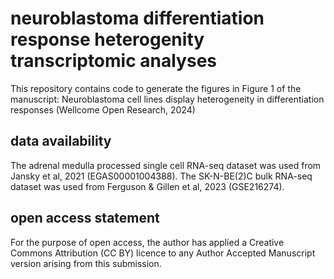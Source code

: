 # neuroblastoma differentiation response heterogenity transcriptomic analyses

This repository contains code to generate the figures in Figure 1 of the manuscript: Neuroblastoma cell lines display heterogeneity in differentiation responses (Wellcome Open Research, 2024)

## data availability

The adrenal medulla processed single cell RNA-seq dataset was used from Jansky et al, 2021 (EGAS00001004388). The SK-N-BE(2)C bulk RNA-seq dataset was used from Ferguson & Gillen et al, 2023 (GSE216274).


## open access statement

For the purpose of open access, the author has applied a Creative Commons Attribution (CC BY) licence to any Author Accepted Manuscript version arising from this submission.

